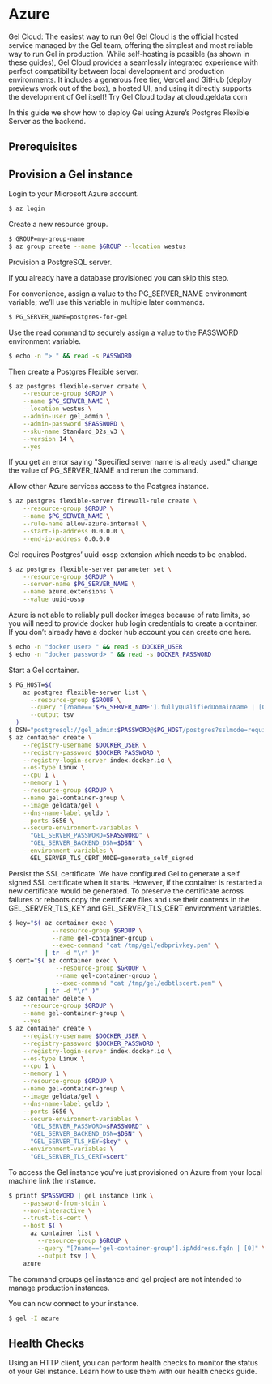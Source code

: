 # Azure

Gel Cloud: The easiest way to run Gel Gel Cloud is the official hosted service managed by the Gel team, offering the simplest and most reliable way to run Gel in production. While self-hosting is possible (as shown in these guides), Gel Cloud provides a seamlessly integrated experience with perfect compatibility between local development and production environments. It includes a generous free tier, Vercel and GitHub (deploy previews work out of the box), a hosted UI, and using it directly supports the development of Gel itself! Try Gel Cloud today at cloud.geldata.com

In this guide we show how to deploy Gel using Azure’s Postgres Flexible Server as the backend.

## Prerequisites

## Provision a Gel instance

Login to your Microsoft Azure account.

```bash
$ az login
```

Create a new resource group.

```bash
$ GROUP=my-group-name
$ az group create --name $GROUP --location westus
```

Provision a PostgreSQL server.

If you already have a database provisioned you can skip this step.

For convenience, assign a value to the PG_SERVER_NAME environment variable; we’ll use this variable in multiple later commands.

```bash
$ PG_SERVER_NAME=postgres-for-gel
```

Use the read command to securely assign a value to the PASSWORD environment variable.

```bash
$ echo -n "> " && read -s PASSWORD
```

Then create a Postgres Flexible server.

```bash
$ az postgres flexible-server create \
    --resource-group $GROUP \
    --name $PG_SERVER_NAME \
    --location westus \
    --admin-user gel_admin \
    --admin-password $PASSWORD \
    --sku-name Standard_D2s_v3 \
    --version 14 \
    --yes
```

If you get an error saying "Specified server name is already used." change the value of PG_SERVER_NAME and rerun the command.

Allow other Azure services access to the Postgres instance.

```bash
$ az postgres flexible-server firewall-rule create \
    --resource-group $GROUP \
    --name $PG_SERVER_NAME \
    --rule-name allow-azure-internal \
    --start-ip-address 0.0.0.0 \
    --end-ip-address 0.0.0.0
```

Gel requires Postgres’ uuid-ossp extension which needs to be enabled.

```bash
$ az postgres flexible-server parameter set \
    --resource-group $GROUP \
    --server-name $PG_SERVER_NAME \
    --name azure.extensions \
    --value uuid-ossp
```

Azure is not able to reliably pull docker images because of rate limits, so you will need to provide docker hub login credentials to create a container. If you don’t already have a docker hub account you can create one here.

```bash
$ echo -n "docker user> " && read -s DOCKER_USER
$ echo -n "docker password> " && read -s DOCKER_PASSWORD
```

Start a Gel container.

```bash
$ PG_HOST=$(
    az postgres flexible-server list \
      --resource-group $GROUP \
      --query "[?name=='$PG_SERVER_NAME'].fullyQualifiedDomainName | [0]" \
      --output tsv
  )
$ DSN="postgresql://gel_admin:$PASSWORD@$PG_HOST/postgres?sslmode=require"
$ az container create \
    --registry-username $DOCKER_USER \
    --registry-password $DOCKER_PASSWORD \
    --registry-login-server index.docker.io \
    --os-type Linux \
    --cpu 1 \
    --memory 1 \
    --resource-group $GROUP \
    --name gel-container-group \
    --image geldata/gel \
    --dns-name-label geldb \
    --ports 5656 \
    --secure-environment-variables \
      "GEL_SERVER_PASSWORD=$PASSWORD" \
      "GEL_SERVER_BACKEND_DSN=$DSN" \
    --environment-variables \
      GEL_SERVER_TLS_CERT_MODE=generate_self_signed
```

Persist the SSL certificate. We have configured Gel to generate a self signed SSL certificate when it starts. However, if the container is restarted a new certificate would be generated. To preserve the certificate across failures or reboots copy the certificate files and use their contents in the GEL_SERVER_TLS_KEY and GEL_SERVER_TLS_CERT environment variables.

```bash
$ key="$( az container exec \
            --resource-group $GROUP \
            --name gel-container-group \
            --exec-command "cat /tmp/gel/edbprivkey.pem" \
          | tr -d "\r" )"
$ cert="$( az container exec \
             --resource-group $GROUP \
             --name gel-container-group \
             --exec-command "cat /tmp/gel/edbtlscert.pem" \
          | tr -d "\r" )"
$ az container delete \
    --resource-group $GROUP \
    --name gel-container-group \
    --yes
$ az container create \
    --registry-username $DOCKER_USER \
    --registry-password $DOCKER_PASSWORD \
    --registry-login-server index.docker.io \
    --os-type Linux \
    --cpu 1 \
    --memory 1 \
    --resource-group $GROUP \
    --name gel-container-group \
    --image geldata/gel \
    --dns-name-label geldb \
    --ports 5656 \
    --secure-environment-variables \
      "GEL_SERVER_PASSWORD=$PASSWORD" \
      "GEL_SERVER_BACKEND_DSN=$DSN" \
      "GEL_SERVER_TLS_KEY=$key" \
    --environment-variables \
      "GEL_SERVER_TLS_CERT=$cert"
```

To access the Gel instance you’ve just provisioned on Azure from your local machine link the instance.

```bash
$ printf $PASSWORD | gel instance link \
    --password-from-stdin \
    --non-interactive \
    --trust-tls-cert \
    --host $( \
      az container list \
        --resource-group $GROUP \
        --query "[?name=='gel-container-group'].ipAddress.fqdn | [0]" \
        --output tsv ) \
    azure
```

The command groups gel instance and gel project are not intended to manage production instances.

You can now connect to your instance.

```bash
$ gel -I azure
```

## Health Checks

Using an HTTP client, you can perform health checks to monitor the status of your Gel instance. Learn how to use them with our health checks guide.

